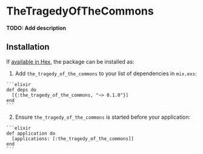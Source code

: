 # TheTragedyOfTheCommons

**TODO: Add description**

## Installation

If [available in Hex](https://hex.pm/docs/publish), the package can be installed as:

  1. Add `the_tragedy_of_the_commons` to your list of dependencies in `mix.exs`:

    ```elixir
    def deps do
      [{:the_tragedy_of_the_commons, "~> 0.1.0"}]
    end
    ```

  2. Ensure `the_tragedy_of_the_commons` is started before your application:

    ```elixir
    def application do
      [applications: [:the_tragedy_of_the_commons]]
    end
    ```

